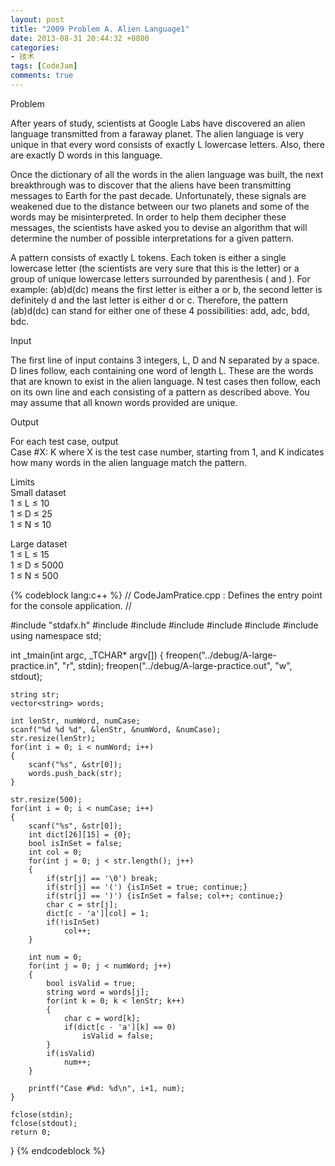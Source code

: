 ```yaml
---
layout: post
title: "2009 Problem A. Alien Language1"
date: 2013-08-31 20:44:32 +0800
categories:
- 技术
tags: [CodeJam]
comments: true
---
```

Problem

After years of study, scientists at Google Labs have discovered an alien language transmitted from a faraway planet. The alien language is very unique in that every word consists of exactly L lowercase letters. Also, there are exactly D words in this language.

Once the dictionary of all the words in the alien language was built, the next breakthrough was to discover that the aliens have been transmitting messages to Earth for the past decade. Unfortunately, these signals are weakened due to the distance between our two planets and some of the words may be misinterpreted. In order to help them decipher these messages, the scientists have asked you to devise an algorithm that will determine the number of possible interpretations for a given pattern.

A pattern consists of exactly L tokens. Each token is either a single lowercase letter (the scientists are very sure that this is the letter) or a group of unique lowercase letters surrounded by parenthesis ( and ). For example: (ab)d(dc) means the first letter is either a or b, the second letter is definitely d and the last letter is either d or c. Therefore, the pattern (ab)d(dc) can stand for either one of these 4 possibilities: add, adc, bdd, bdc.

Input

The first line of input contains 3 integers, L, D and N separated by a space. D lines follow, each containing one word of length L. These are the words that are known to exist in the alien language. N test cases then follow, each on its own line and each consisting of a pattern as described above. You may assume that all known words provided are unique.

Output

For each test case, output <br>
Case #X: K
where X is the test case number, starting from 1, and K indicates how many words in the alien language match the pattern.

Limits <br>
Small dataset <br>
1 ≤ L ≤ 10 <br>
1 ≤ D ≤ 25 <br>
1 ≤ N ≤ 10 <br>

Large dataset<br>
1 ≤ L ≤ 15 <br> 
1 ≤ D ≤ 5000 <br>
1 ≤ N ≤ 500 <br>

{% codeblock lang:c++ %}
// CodeJamPratice.cpp : Defines the entry point for the console application.
//
 
#include "stdafx.h"
#include <fstream>
#include <iostream>
#include <sstream>
#include <string>
#include <vector>
#include <algorithm>
using namespace std;
 
int _tmain(int argc, _TCHAR* argv[])
{
	freopen("../debug/A-large-practice.in", "r", stdin);
	freopen("../debug/A-large-practice.out", "w", stdout);
 
	string str;
	vector<string> words;
 
	int lenStr, numWord, numCase;
	scanf("%d %d %d", &lenStr, &numWord, &numCase);
	str.resize(lenStr);
	for(int i = 0; i < numWord; i++)
	{
		scanf("%s", &str[0]);
		words.push_back(str);
	}
 
	str.resize(500);
	for(int i = 0; i < numCase; i++)
	{
		scanf("%s", &str[0]);
		int dict[26][15] = {0};
		bool isInSet = false;
		int col = 0;
		for(int j = 0; j < str.length(); j++)
		{
			if(str[j] == '\0') break;
			if(str[j] == '(') {isInSet = true; continue;}
			if(str[j] == ')') {isInSet = false; col++; continue;}
			char c = str[j];
			dict[c - 'a'][col] = 1;
			if(!isInSet)
				col++;
		}
 
		int num = 0;
		for(int j = 0; j < numWord; j++)
		{
			bool isValid = true;
			string word = words[j];
			for(int k = 0; k < lenStr; k++)
			{
				char c = word[k];
				if(dict[c - 'a'][k] == 0)
					isValid = false;
			}
			if(isValid)
				num++;
		}
 
		printf("Case #%d: %d\n", i+1, num);
	}
 
	fclose(stdin);
	fclose(stdout);
	return 0;
}
{% endcodeblock %}